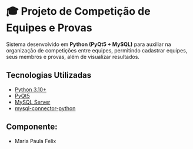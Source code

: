 # 🎓 Projeto de Competição de Equipes e Provas

Sistema desenvolvido em **Python (PyQt5 + MySQL)** para auxiliar na organização de competições entre equipes, permitindo cadastrar equipes, seus membros e provas, além de visualizar resultados.


## Tecnologias Utilizadas
- [Python 3.10+](https://www.python.org/)
- [PyQt5](https://pypi.org/project/PyQt5/)
- [MySQL Server](https://dev.mysql.com/downloads/mysql/)
- [mysql-connector-python](https://pypi.org/project/mysql-connector-python/)


## Componente:
- Maria Paula Felix

